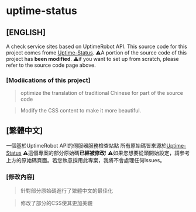 # uptime-status

## [ENGLISH]

A check service sites based on UptimeRobot API.
This source code for this project comes frome [Uptime-Status](https://github.com/yb/uptime-status).
⚠️A portion of the source code of this project has **been modified**.
⚠️if you want to set up from scratch, please refer to the source code page above.

### [Modiications of this project]
> optimize the translation of traditional Chinese for part of the source code

> Modify the CSS content to make it more beautiful.




## [繁體中文]

一個基於UptimeRobot API的伺服器服務檢查站點
所有原始碼皆來源於[Uptime-Status](https://github.com/yb/uptime-status)
⚠️這個專案的部分原始碼**已經被修改**!
⚠️如果您想要從頭開始設定，請參考上方的原始碼頁面。若您執意採用此專案，我將不會處理任何Issues。

### [修改內容]
> 針對部分原始碼進行了繁體中文的最佳化

> 修改了部分的CSS使其更加美觀
